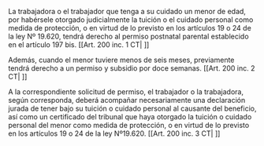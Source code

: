 La trabajadora o el trabajador que tenga a su cuidado un menor de edad, por habérsele otorgado judicialmente la tuición o el cuidado personal como medida de protección, o en virtud de lo previsto en los artículos 19 o 24 de la ley Nº 19.620, tendrá derecho al permiso postnatal parental establecido en el artículo 197 bis. [[Art. 200 inc. 1 CT| ]]

Además, cuando el menor tuviere menos de seis meses, previamente tendrá derecho a un permiso y subsidio por doce semanas. [[Art. 200 inc. 2 CT| ]]

A la correspondiente solicitud de permiso, el trabajador o la trabajadora, según corresponda, deberá acompañar necesariamente una declaración jurada de tener bajo su tuición o cuidado personal al causante del beneficio, así como un certificado del tribunal que haya otorgado la tuición o cuidado personal del menor como medida de protección, o en virtud de lo previsto en los artículos 19 o 24 de la ley Nº19.620. [[Art. 200 inc. 3 CT| ]]